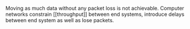 Moving as much data without any packet loss is not achievable. Computer networks constrain [[throughput]] between end systems, introduce delays between end system as well as lose packets.